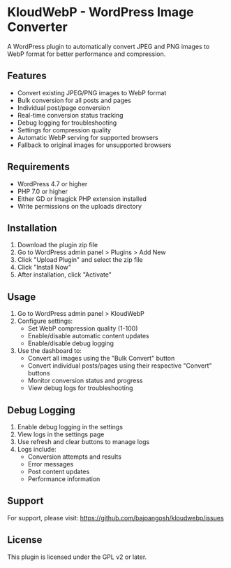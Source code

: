 # KloudWebP - WordPress Image Converter

A WordPress plugin to automatically convert JPEG and PNG images to WebP format for better performance and compression.

## Features

- Convert existing JPEG/PNG images to WebP format
- Bulk conversion for all posts and pages
- Individual post/page conversion
- Real-time conversion status tracking
- Debug logging for troubleshooting
- Settings for compression quality
- Automatic WebP serving for supported browsers
- Fallback to original images for unsupported browsers

## Requirements

- WordPress 4.7 or higher
- PHP 7.0 or higher
- Either GD or Imagick PHP extension installed
- Write permissions on the uploads directory

## Installation

1. Download the plugin zip file
2. Go to WordPress admin panel > Plugins > Add New
3. Click "Upload Plugin" and select the zip file
4. Click "Install Now"
5. After installation, click "Activate"

## Usage

1. Go to WordPress admin panel > KloudWebP
2. Configure settings:
   - Set WebP compression quality (1-100)
   - Enable/disable automatic content updates
   - Enable/disable debug logging
3. Use the dashboard to:
   - Convert all images using the "Bulk Convert" button
   - Convert individual posts/pages using their respective "Convert" buttons
   - Monitor conversion status and progress
   - View debug logs for troubleshooting

## Debug Logging

1. Enable debug logging in the settings
2. View logs in the settings page
3. Use refresh and clear buttons to manage logs
4. Logs include:
   - Conversion attempts and results
   - Error messages
   - Post content updates
   - Performance information

## Support

For support, please visit: https://github.com/bajpangosh/kloudwebp/issues

## License

This plugin is licensed under the GPL v2 or later.
